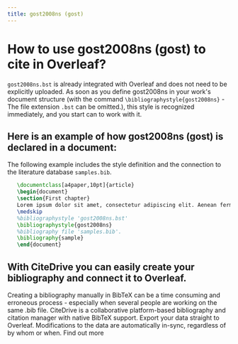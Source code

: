```yaml
---
title: gost2008ns (gost)
---
```


# How to use gost2008ns (gost) to cite in Overleaf? 
`gost2008ns.bst` is already integrated with Overleaf and does not need to be explicitly uploaded. As soon as you define gost2008ns in your work's document structure (with the command `\bibliographystyle{gost2008ns}` - The file extension `.bst` can be omitted.), this style is recognized immediately, and you start can to work with it.

## Here is an example of how gost2008ns (gost) is declared in a document:
The following example includes the style definition and the connection to the literature database `samples.bib`.
```tex
   \documentclass[a4paper,10pt]{article}
   \begin{document}
   \section{First chapter}
   Lorem ipsum dolor sit amet, consectetur adipiscing elit. Aenean fermentum justo massa, ut maximus mauris sodales et. Aenean vel elit a erat rhoncus pharetra.
   \medskip
   %bibliographystyle 'gost2008ns.bst'
   \bibliographystyle{gost2008ns}
   %bibliography file 'samples.bib'.
   \bibliography{sample}
   \end{document}
```

## With CiteDrive you can easily create your bibliography and connect it to Overleaf. 
Creating a bibliography manually in BibTeX can be a time consuming and erroneous process - especially when several people are working on the same .bib file. CiteDrive is a collaborative platform-based bibliography and citation manager with native BibTeX support. Export your data straight to Overleaf. Modifications to the data are automatically in-sync, regardless of by whom or when. Find out more
